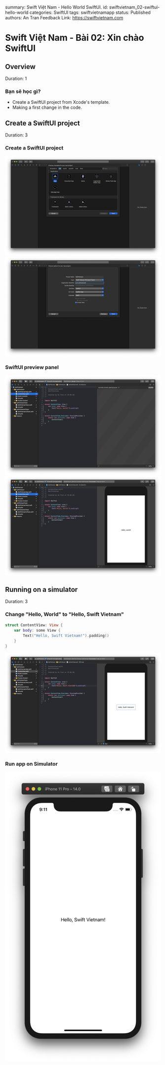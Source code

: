 summary: Swift Việt Nam - Hello World SwiftUI.
id: swiftvietnam_02-swiftui-hello-world
categories: SwiftUI
tags: swiftvietnamapp
status: Published 
authors: An Tran
Feedback Link: https://swiftvietnam.com

# Swift Việt Nam - Bài 02: Xin chào SwiftUI
<!-- ------------------------ -->
## Overview 
Duration: 1

### Bạn sẽ học gì?
- Create a SwiftUI project from Xcode's template.
- Making a first change in the code.

<!-- ------------------------ -->
## Create a SwiftUI project
Duration: 3

### Create a SwiftUI project
![02_01_create_project](assets/02/02_01_create_project.png)
![02_02_create_project](assets/02/02_02_create_project.png)

### SwiftUI preview panel
![02_03_create_project](assets/02/02_03_create_project.png)
![02_04_preview](assets/02/02_04_preview.png)

<!-- ------------------------ -->
## Running on a simulator
Duration: 3

### Change "Hello, World" to "Hello, Swift Vietnam"

```swift
struct ContentView: View {
    var body: some View {
        Text("Hello, Swift Vietnam!").padding()
    }
}
```

![02_05_hello_swift_vietnam](assets/02/02_05_hello_swift_vietnam.png)

### Run app on Simulator
![02_06_simulator](assets/02/02_06_simulator.png)

